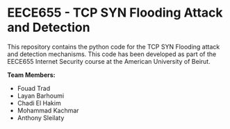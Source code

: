 # EECE655 - TCP SYN Flooding Attack and Detection

This repository contains the python code for the TCP SYN Flooding attack and detection mechanisms.
This code has been developed as part of the EECE655 Internet Security course at the American University of Beirut.

<b>Team Members:</b>
* Fouad Trad
* Layan Barhoumi
* Chadi El Hakim
* Mohammad Kachmar
* Anthony Sleilaty
